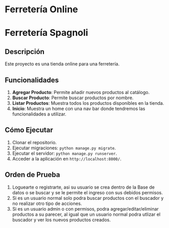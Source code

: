 # Ferretería Online
# Ferretería Spagnoli

## Descripción
Este proyecto es una tienda online para una ferretería.

## Funcionalidades
1. **Agregar Producto**: Permite añadir nuevos productos al catálogo.
2. **Buscar Producto**: Permite buscar productos por nombre.
3. **Listar Productos**: Muestra todos los productos disponibles en la tienda.
4. **Inicio**: Muestra un home con una nav bar donde tendremos las funcionalidades a utilizar.

## Cómo Ejecutar
1. Clonar el repositorio.
2. Ejecutar migraciones: `python manage.py migrate`.
3. Ejecutar el servidor: `python manage.py runserver`.
4. Acceder a la aplicación en `http://localhost:8000/`.

## Orden de Prueba
1. Loguearte o registrarte, asi su usuario se crea dentro de la Base de datos o se buscar y se le permite el
   ingreso con sus debidos permisos. 
2. Si es un usuario normal solo podra buscar productos con el buscador y no realizar otro tipo de acciones.
3. Si es un usuario admin o con permisos, podra agregar/editar/eliminar productos a su parecer, al igual que un usuario normal
   podra utlizar el buscador y ver los nuevos productos creados.
